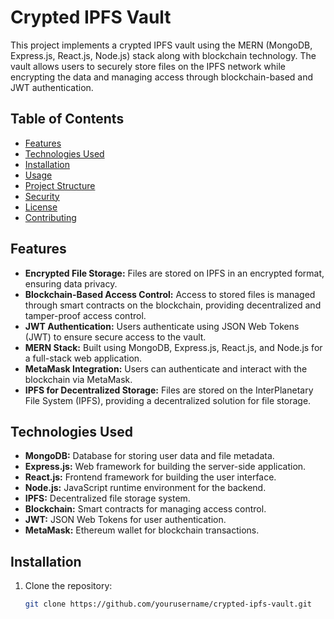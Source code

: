 # Crypted IPFS Vault

This project implements a crypted IPFS vault using the MERN (MongoDB, Express.js, React.js, Node.js) stack along with blockchain technology. The vault allows users to securely store files on the IPFS network while encrypting the data and managing access through blockchain-based and JWT authentication.

## Table of Contents

- [Features](#features)
- [Technologies Used](#technologies-used)
- [Installation](#installation)
- [Usage](#usage)
- [Project Structure](#project-structure)
- [Security](#security)
- [License](#license)
- [Contributing](#contributing)

## Features

- **Encrypted File Storage:** Files are stored on IPFS in an encrypted format, ensuring data privacy.
- **Blockchain-Based Access Control:** Access to stored files is managed through smart contracts on the blockchain, providing decentralized and tamper-proof access control.
- **JWT Authentication:** Users authenticate using JSON Web Tokens (JWT) to ensure secure access to the vault.
- **MERN Stack:** Built using MongoDB, Express.js, React.js, and Node.js for a full-stack web application.
- **MetaMask Integration:** Users can authenticate and interact with the blockchain via MetaMask.
- **IPFS for Decentralized Storage:** Files are stored on the InterPlanetary File System (IPFS), providing a decentralized solution for file storage.

## Technologies Used

- **MongoDB:** Database for storing user data and file metadata.
- **Express.js:** Web framework for building the server-side application.
- **React.js:** Frontend framework for building the user interface.
- **Node.js:** JavaScript runtime environment for the backend.
- **IPFS:** Decentralized file storage system.
- **Blockchain:** Smart contracts for managing access control.
- **JWT:** JSON Web Tokens for user authentication.
- **MetaMask:** Ethereum wallet for blockchain transactions.

## Installation

1. Clone the repository:
   ```bash
   git clone https://github.com/yourusername/crypted-ipfs-vault.git
